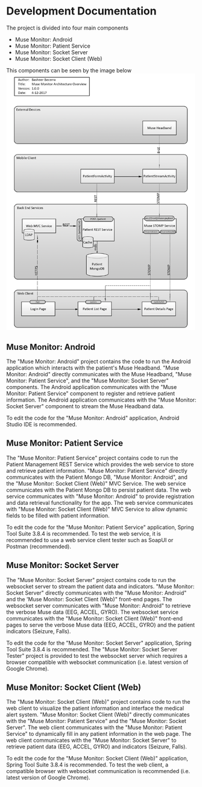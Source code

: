 # Development Documentation
The project is divided into four main components
- Muse Monitor: Android
- Muse Monitor: Patient Service
- Muse Monitor: Socket Server
- Muse Monitor: Socket Client (Web)

This components can be seen by the image below
<img src="img/architecture.png" width="500">

## Muse Monitor: Android
The "Muse Monitor: Android" project contains the code to run the Android application which interacts with the patient's Muse Headband. "Muse Monitor: Android" directly communicates with the Muse Headband, "Muse Monitor: Patient Service", and the "Muse Monitor: Socket Server" components. The Android application communicates with the "Muse Monitor: Patient Service" component to register and retrieve patient information. The Android application communicates with the "Muse Monitor: Socket Server" component to stream the Muse Headband data.

To edit the code for the "Muse Monitor: Android" application, Android Studio IDE is recommended.

## Muse Monitor: Patient Service
The "Muse Monitor: Patient Service" project contains code to run the Patient Management REST Service which provides the web service to store and retrieve patient information. "Muse Monitor: Patient Service" directly communicates with the Patient Mongo DB, "Muse Monitor: Android", and the "Muse Monitor: Socket Client (Web)" MVC Service. The web service communicates with the Patient Mongo DB to persist patient data. The web service communicates with "Muse Monitor: Android" to provide registration and data retrieval functionality for the app. The web service communicates with "Muse Monitor: Socket Client (Web)" MVC Service to allow dynamic fields to be filled with patient information.

To edit the code for the "Muse Monitor: Patient Service" application, Spring Tool Suite 3.8.4 is recommended. To test the web service, it is recommended to use a web service client tester such as SoapUI or Postman (recommended).

## Muse Monitor: Socket Server
The "Muse Monitor: Socket Server" project contains code to run the websocket server to stream the patient data and indicators. "Muse Monitor: Socket Server" directly communicates with the "Muse Monitor: Android" and the 'Muse Monitor: Socket Client (Web)" front-end pages. The websocket server communicates with "Muse Monitor: Android" to retrieve the verbose Muse data (EEG, ACCEL, GYRO). The websocket service communicates with the "Muse Monitor: Socket Client (Web)" front-end pages to serve the verbose Muse data (EEG, ACCEL, GYRO) and the patient indicators (Seizure, Falls).

To edit the code for the "Muse Monitor: Socket Server" application, Spring Tool Suite 3.8.4 is recommended. The "Muse Monitor: Socket Server Tester" project is provided to test the websocket server which requires a browser compatible with websocket communication (i.e. latest version of Google Chrome).

## Muse Monitor: Socket Client (Web)
The "Muse Monitor: Socket Client (Web)" project contains code to run the web client to visualize the patient information and interface the medical alert system. "Muse Monitor: Socket Client (Web)" directly communicates with the "Muse Monitor: Patient Service" and the "Muse Monitor: Socket Server". The web client communicates with the "Muse Monitor: Patient Service" to dynamically fill in any patient information in the web page. The web client communicates with the "Muse Monitor: Socket Server" to retrieve patient data (EEG, ACCEL, GYRO) and indicators (Seizure, Falls).

To edit the code for the "Muse Monitor: Socket Client (Web)" application, Spring Tool Suite 3.8.4 is recommended. To test the web client, a compatible browser with websocket communication is recommended (i.e. latest version of Google Chrome).
